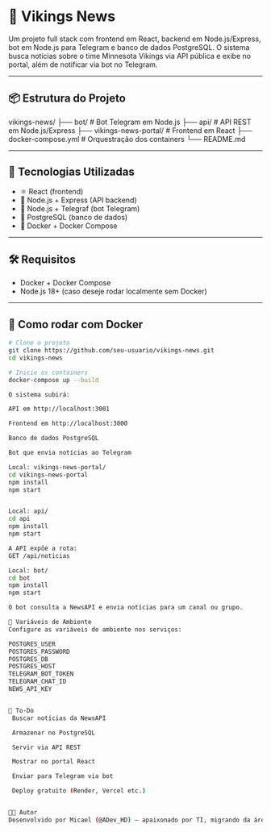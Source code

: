 # 📰 Vikings News

Um projeto full stack com frontend em React, backend em Node.js/Express, bot em Node.js para Telegram e banco de dados PostgreSQL. O sistema busca notícias sobre o time Minnesota Vikings via API pública e exibe no portal, além de notificar via bot no Telegram.

---

## 📦 Estrutura do Projeto

vikings-news/
├── bot/ # Bot Telegram em Node.js
├── api/ # API REST em Node.js/Express
├── vikings-news-portal/ # Frontend em React
├── docker-compose.yml # Orquestração dos containers
└── README.md


---

## 🚀 Tecnologias Utilizadas

- ⚛️ React (frontend)
- 🧠 Node.js + Express (API backend)
- 🤖 Node.js + Telegraf (bot Telegram)
- 🐘 PostgreSQL (banco de dados)
- 🐳 Docker + Docker Compose

---

## 🛠️ Requisitos

- Docker + Docker Compose
- Node.js 18+ (caso deseje rodar localmente sem Docker)

---

## 🐳 Como rodar com Docker

```bash
# Clone o projeto
git clone https://github.com/seu-usuario/vikings-news.git
cd vikings-news

# Inicie os containers
docker-compose up --build

O sistema subirá:

API em http://localhost:3001

Frontend em http://localhost:3000

Banco de dados PostgreSQL

Bot que envia notícias ao Telegram

Local: vikings-news-portal/
cd vikings-news-portal
npm install
npm start


Local: api/
cd api
npm install
npm start

A API expõe a rota:
GET /api/noticias

Local: bot/
cd bot
npm install
npm start

O bot consulta a NewsAPI e envia notícias para um canal ou grupo.

🛑 Variáveis de Ambiente
Configure as variáveis de ambiente nos serviços:

POSTGRES_USER
POSTGRES_PASSWORD
POSTGRES_DB
POSTGRES_HOST
TELEGRAM_BOT_TOKEN
TELEGRAM_CHAT_ID
NEWS_API_KEY


📌 To-Do
 Buscar notícias da NewsAPI

 Armazenar no PostgreSQL

 Servir via API REST

 Mostrar no portal React

 Enviar para Telegram via bot

 Deploy gratuito (Render, Vercel etc.)


👨‍💻 Autor
Desenvolvido por Micael (@ADev_HD) — apaixonado por TI, migrando da área de suporte para o desenvolvimento web com foco em back-end.